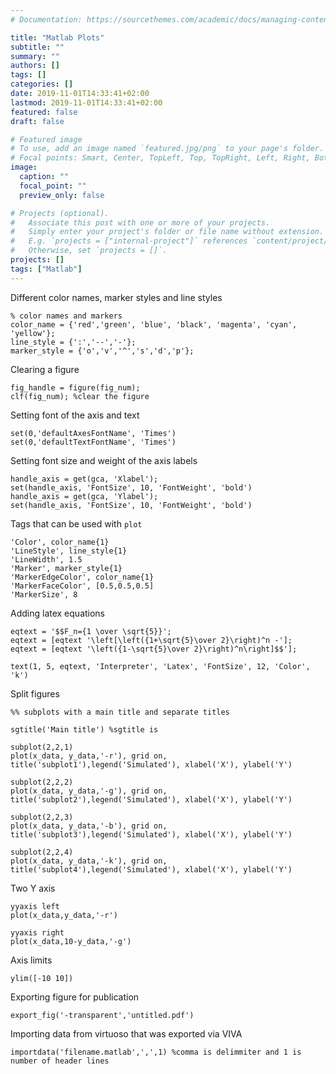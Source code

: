 ```yaml
---
# Documentation: https://sourcethemes.com/academic/docs/managing-content/

title: "Matlab Plots"
subtitle: ""
summary: ""
authors: []
tags: []
categories: []
date: 2019-11-01T14:33:41+02:00
lastmod: 2019-11-01T14:33:41+02:00
featured: false
draft: false

# Featured image
# To use, add an image named `featured.jpg/png` to your page's folder.
# Focal points: Smart, Center, TopLeft, Top, TopRight, Left, Right, BottomLeft, Bottom, BottomRight.
image:
  caption: ""
  focal_point: ""
  preview_only: false

# Projects (optional).
#   Associate this post with one or more of your projects.
#   Simply enter your project's folder or file name without extension.
#   E.g. `projects = ["internal-project"]` references `content/project/deep-learning/index.md`.
#   Otherwise, set `projects = []`.
projects: []
tags: ["Matlab"]
---
```

Different color names, marker styles and line styles 
```
% color names and markers
color_name = {'red','green', 'blue', 'black', 'magenta', 'cyan', 'yellow'};
line_style = {':','--','-'};
marker_style = {'o','v','^','s','d','p'};
```
Clearing a figure
```
fig_handle = figure(fig_num);
clf(fig_num); %clear the figure
```

Setting font of the axis and text
```
set(0,'defaultAxesFontName', 'Times')
set(0,'defaultTextFontName', 'Times')
```

Setting font size and weight of the axis labels
```
handle_axis = get(gca, 'Xlabel');
set(handle_axis, 'FontSize', 10, 'FontWeight', 'bold')
handle_axis = get(gca, 'Ylabel');
set(handle_axis, 'FontSize', 10, 'FontWeight', 'bold')
```


Tags that can be used with `plot`
```
'Color', color_name{1}
'LineStyle', line_style{1}
'LineWidth', 1.5
'Marker', marker_style{1} 
'MarkerEdgeColor', color_name{1}
'MarkerFaceColor', [0.5,0.5,0.5]
'MarkerSize', 8
``` 
Adding latex equations
```
eqtext = '$$F_n={1 \over \sqrt{5}}';
eqtext = [eqtext '\left[\left({1+\sqrt{5}\over 2}\right)^n -'];
eqtext = [eqtext '\left({1-\sqrt{5}\over 2}\right)^n\right]$$'];

text(1, 5, eqtext, 'Interpreter', 'Latex', 'FontSize', 12, 'Color', 'k')
```

Split figures
```
%% subplots with a main title and separate titles

sgtitle('Main title') %sgtitle is 

subplot(2,2,1)
plot(x_data, y_data,'-r'), grid on, title('subplot1'),legend('Simulated'), xlabel('X'), ylabel('Y')

subplot(2,2,2)
plot(x_data, y_data,'-g'), grid on, title('subplot2'),legend('Simulated'), xlabel('X'), ylabel('Y')

subplot(2,2,3)
plot(x_data, y_data,'-b'), grid on, title('subplot3'),legend('Simulated'), xlabel('X'), ylabel('Y')

subplot(2,2,4)
plot(x_data, y_data,'-k'), grid on, title('subplot4'),legend('Simulated'), xlabel('X'), ylabel('Y')
```

Two Y axis
```
yyaxis left
plot(x_data,y_data,'-r')

yyaxis right
plot(x_data,10-y_data,'-g')
```
Axis limits
```
ylim([-10 10])
```
Exporting figure for publication
```
export_fig('-transparent','untitled.pdf')
```

Importing data from virtuoso that was exported via VIVA
```
importdata('filename.matlab',',',1) %comma is delimmiter and 1 is number of header lines
```
